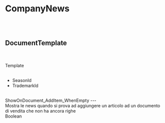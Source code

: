 # CompanyNews

<br><br> 

DocumentTemplate 
---
<br>  <br> 
Template <br> 
 <br>
<ul> 
<li>SeasonId</li>
<li>TrademarkId</li>
</ul><br>
ShowOnDocument_AddItem_WhenEmpty 
---
<br> Mostra le news quando si prova ad aggiungere un articolo ad un documento di vendita che non ha ancora righe <br> 
Boolean <br> 
 <br>
<ul> 
</ul><br>

